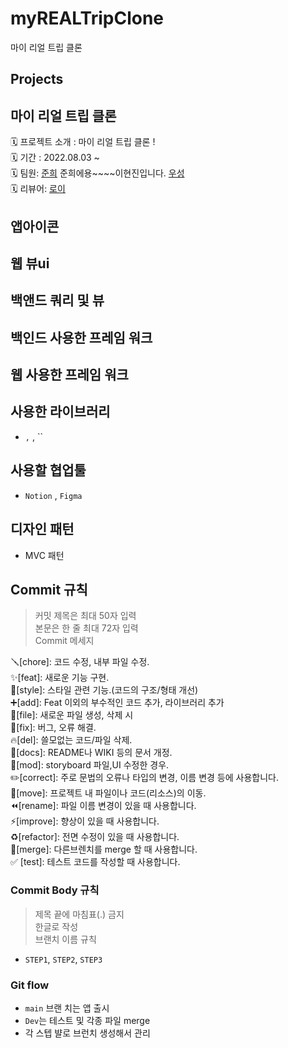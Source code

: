 # myREALTripClone
마이  리얼 트립 클론


## Projects
## 마이  리얼 트립 클론
🗓 프로젝트 소개 : 마이  리얼 트립 클론 !</br>
🗓 기간 : 2022.08.03 ~   </br>
🗓 팀원:  [준희](https://github.com/Wnsrns) 준희에용~~~~이현진입니다. [우성](https://github.com/jws0206)</br>
🗓 리뷰어: [로이](https://github.com/Roy-wonji)

## 앱아이콘 

## 웹 뷰ui

## 백앤드 쿼리 및  뷰 

## 백인드 사용한  프레임 워크 

## 웹 사용한 프레임 워크

## 사용한 라이브러리
- `` , `` , ``

## 사용할 협업툴 
- `Notion` , `Figma`

## 디자인 패턴
- MVC 패턴 


## Commit 규칙
> 커밋 제목은 최대 50자 입력 </br>
본문은 한 줄 최대 72자 입력 </br>
Commit 메세지 </br>

🪛[chore]: 코드 수정, 내부 파일 수정. </br>
✨[feat]: 새로운 기능 구현. </br>
🎨[style]: 스타일 관련 기능.(코드의 구조/형태 개선) </br>
➕[add]: Feat 이외의 부수적인 코드 추가, 라이브러리 추가 </br>
🔧[file]: 새로운 파일 생성, 삭제 시 </br>
🐛[fix]: 버그, 오류 해결. </br>
🔥[del]: 쓸모없는 코드/파일 삭제. </br>
📝[docs]: README나 WIKI 등의 문서 개정. </br>
💄[mod]: storyboard 파일,UI 수정한 경우. </br>
✏️[correct]: 주로 문법의 오류나 타입의 변경, 이름 변경 등에 사용합니다. </br>
🚚[move]: 프로젝트 내 파일이나 코드(리소스)의 이동. </br>
⏪️[rename]: 파일 이름 변경이 있을 때 사용합니다. </br>
⚡️[improve]: 향상이 있을 때 사용합니다. </br>
♻️[refactor]: 전면 수정이 있을 때 사용합니다. </br>
🔀[merge]: 다른브렌치를 merge 할 때 사용합니다. </br>
✅ [test]: 테스트 코드를 작성할 때 사용합니다. </br>

### Commit Body 규칙
> 제목 끝에 마침표(.) 금지 </br>
한글로 작성 </br>
브랜치 이름 규칙

- `STEP1`, `STEP2`, `STEP3`

### Git flow
- `main` 브랜 치는 앱 출시 
- `Dev`는 테스트 및 각종 파일 merge
- 각 스텝 뱔로 브런치 생성해서 관리 




